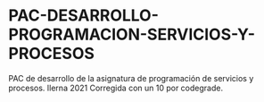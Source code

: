 # PAC-DESARROLLO-PROGRAMACION-SERVICIOS-Y-PROCESOS
PAC de desarrollo de la asignatura de programación de servicios y procesos. Ilerna 2021
Corregida con un 10 por codegrade.
